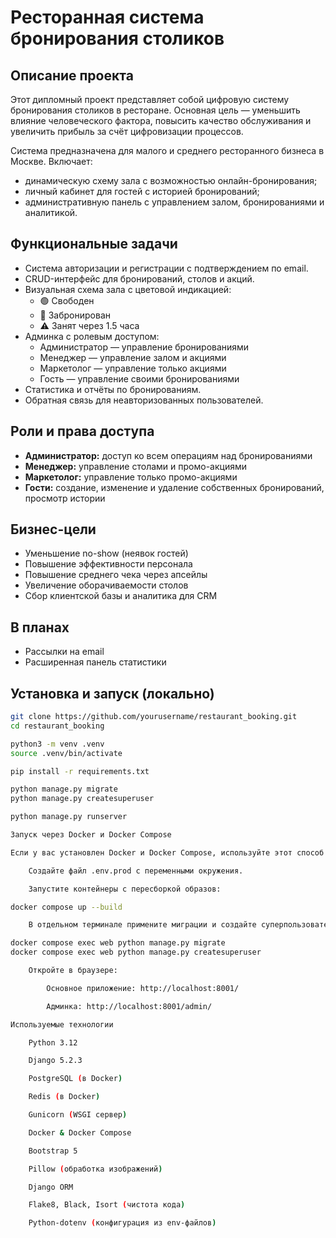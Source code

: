 # Ресторанная система бронирования столиков

## Описание проекта

Этот дипломный проект представляет собой цифровую систему бронирования столиков в ресторане. Основная цель — уменьшить влияние человеческого фактора, повысить качество обслуживания и увеличить прибыль за счёт цифровизации процессов.

Система предназначена для малого и среднего ресторанного бизнеса в Москве. Включает:

- динамическую схему зала с возможностью онлайн-бронирования;
- личный кабинет для гостей с историей бронирований;
- административную панель с управлением залом, бронированиями и аналитикой.

## Функциональные задачи

- Система авторизации и регистрации с подтверждением по email.
- CRUD-интерфейс для бронирований, столов и акций.
- Визуальная схема зала с цветовой индикацией:
  - 🟢 Свободен
  - 🔴 Забронирован
  - ⚠️ Занят через 1.5 часа
- Админка с ролевым доступом:
  - Администратор — управление бронированиями
  - Менеджер — управление залом и акциями
  - Маркетолог — управление только акциями
  - Гость — управление своими бронированиями
- Статистика и отчёты по бронированиям.
- Обратная связь для неавторизованных пользователей.

## Роли и права доступа

- **Администратор:** доступ ко всем операциям над бронированиями
- **Менеджер:** управление столами и промо-акциями
- **Маркетолог:** управление только промо-акциями
- **Гости:** создание, изменение и удаление собственных бронирований, просмотр истории

## Бизнес-цели

- Уменьшение no-show (неявок гостей)
- Повышение эффективности персонала
- Повышение среднего чека через апсейлы
- Увеличение оборачиваемости столов
- Сбор клиентской базы и аналитика для CRM

## В планах

- Рассылки на email
- Расширенная панель статистики

## Установка и запуск (локально)

```bash
git clone https://github.com/yourusername/restaurant_booking.git
cd restaurant_booking

python3 -m venv .venv
source .venv/bin/activate

pip install -r requirements.txt

python manage.py migrate
python manage.py createsuperuser

python manage.py runserver

Запуск через Docker и Docker Compose

Если у вас установлен Docker и Docker Compose, используйте этот способ для удобного и изолированного запуска.

    Создайте файл .env.prod с переменными окружения.

    Запустите контейнеры с пересборкой образов:

docker compose up --build

    В отдельном терминале примените миграции и создайте суперпользователя:

docker compose exec web python manage.py migrate
docker compose exec web python manage.py createsuperuser

    Откройте в браузере:

        Основное приложение: http://localhost:8001/

        Админка: http://localhost:8001/admin/

Используемые технологии

    Python 3.12

    Django 5.2.3

    PostgreSQL (в Docker)

    Redis (в Docker)

    Gunicorn (WSGI сервер)

    Docker & Docker Compose

    Bootstrap 5

    Pillow (обработка изображений)

    Django ORM

    Flake8, Black, Isort (чистота кода)

    Python-dotenv (конфигурация из env-файлов)
